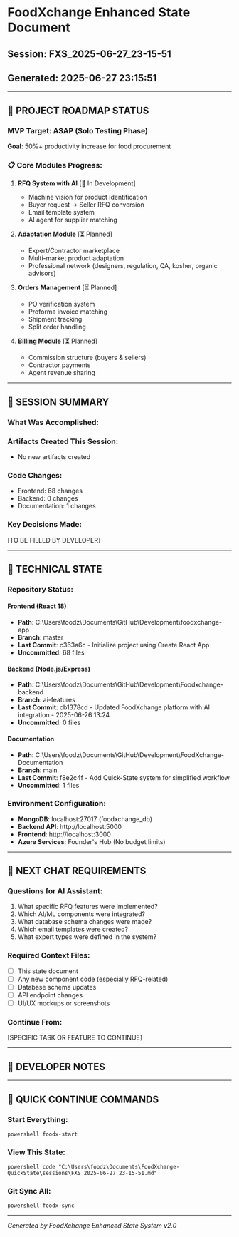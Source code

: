 # FoodXchange Enhanced State Document
## Session: FXS_2025-06-27_23-15-51
## Generated: 2025-06-27 23:15:51

---

## 🚀 PROJECT ROADMAP STATUS

### MVP Target: ASAP (Solo Testing Phase)
**Goal**: 50%+ productivity increase for food procurement

### 📋 Core Modules Progress:
1. **RFQ System with AI** [🔄 In Development]
   - Machine vision for product identification
   - Buyer request → Seller RFQ conversion
   - Email template system
   - AI agent for supplier matching
   
2. **Adaptation Module** [⏳ Planned]
   - Expert/Contractor marketplace
   - Multi-market product adaptation
   - Professional network (designers, regulation, QA, kosher, organic advisors)
   
3. **Orders Management** [⏳ Planned]
   - PO verification system
   - Proforma invoice matching
   - Shipment tracking
   - Split order handling
   
4. **Billing Module** [⏳ Planned]
   - Commission structure (buyers & sellers)
   - Contractor payments
   - Agent revenue sharing

---

## 💼 SESSION SUMMARY

### What Was Accomplished:


### Artifacts Created This Session:
- No new artifacts created

### Code Changes:
- Frontend: 68 changes
- Backend: 0 changes  
- Documentation: 1 changes

### Key Decisions Made:
[TO BE FILLED BY DEVELOPER]

---

## 🔧 TECHNICAL STATE

### Repository Status:
#### Frontend (React 18)
- **Path**: C:\Users\foodz\Documents\GitHub\Development\foodxchange-app
- **Branch**: master
- **Last Commit**: c363a6c - Initialize project using Create React App
- **Uncommitted**: 68 files

#### Backend (Node.js/Express)
- **Path**: C:\Users\foodz\Documents\GitHub\Development\Foodxchange-backend
- **Branch**: ai-features
- **Last Commit**: cb1378cd - Updated FoodXchange platform with AI integration - 2025-06-26 13:24
- **Uncommitted**: 0 files

#### Documentation
- **Path**: C:\Users\foodz\Documents\GitHub\Development\FoodXchange-Documentation
- **Branch**: main
- **Last Commit**: f8e2c4f - Add Quick-State system for simplified workflow
- **Uncommitted**: 1 files

### Environment Configuration:
- **MongoDB**: localhost:27017 (foodxchange_db)
- **Backend API**: http://localhost:5000
- **Frontend**: http://localhost:3000
- **Azure Services**: Founder's Hub (No budget limits)

---

## 🎯 NEXT CHAT REQUIREMENTS

### Questions for AI Assistant:
1. What specific RFQ features were implemented?
2. Which AI/ML components were integrated?
3. What database schema changes were made?
4. Which email templates were created?
5. What expert types were defined in the system?

### Required Context Files:
- [ ] This state document
- [ ] Any new component code (especially RFQ-related)
- [ ] Database schema updates
- [ ] API endpoint changes
- [ ] UI/UX mockups or screenshots

### Continue From:
[SPECIFIC TASK OR FEATURE TO CONTINUE]

---

## 📝 DEVELOPER NOTES



---

## 🚀 QUICK CONTINUE COMMANDS

### Start Everything:
`powershell
foodx-start
`

### View This State:
`powershell
code "C:\Users\foodz\Documents\FoodXchange-QuickState\sessions\FXS_2025-06-27_23-15-51.md"
`

### Git Sync All:
`powershell
foodx-sync
`

---

*Generated by FoodXchange Enhanced State System v2.0*
